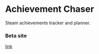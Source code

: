 # Achievement Chaser

Steam achievements tracker and planner.

### Beta site
[link](http://steam.seventh.space)